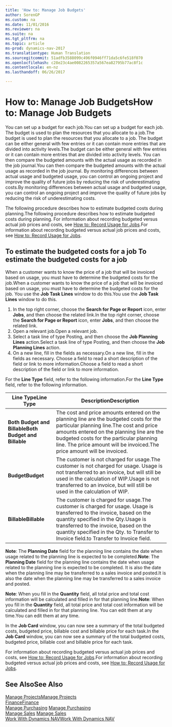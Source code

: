```yaml
---
title: 'How to: Manage Job Budgets'
author: SorenGP
ms.custom: na
ms.date: 11/01/2016
ms.reviewer: na
ms.suite: na
ms.tgt_pltfrm: na
ms.topic: article
ms-prod: dynamics-nav-2017
ms.translationtype: Human Translation
ms.sourcegitcommit: 51adfb3588099c496f0946ff71da5c6fe518f070
ms.openlocfilehash: c28e23c4ae0082265357a567ea82795b77ac8f1c
ms.contentlocale: en-nz
ms.lasthandoff: 06/26/2017

---
```


# <a name="how-to-manage-job-budgets"></a><span data-ttu-id="4038f-102">How to: Manage Job Budgets</span><span class="sxs-lookup"><span data-stu-id="4038f-102">How to: Manage Job Budgets</span></span>
<span data-ttu-id="4038f-103">You can set up a budget for each job.</span><span class="sxs-lookup"><span data-stu-id="4038f-103">You can set up a budget for each job.</span></span> <span data-ttu-id="4038f-104">The budget is used to plan the resources that you allocate to a job.</span><span class="sxs-lookup"><span data-stu-id="4038f-104">The budget is used to plan the resources that you allocate to a job.</span></span> <span data-ttu-id="4038f-105">The budget can be either general with few entries or it can contain more entries that are divided into activity levels.</span><span class="sxs-lookup"><span data-stu-id="4038f-105">The budget can be either general with few entries or it can contain more entries that are divided into activity levels.</span></span> <span data-ttu-id="4038f-106">You can then compare the budgeted amounts with the actual usage as recorded in the job journal.</span><span class="sxs-lookup"><span data-stu-id="4038f-106">You can then compare the budgeted amounts with the actual usage as recorded in the job journal.</span></span> <span data-ttu-id="4038f-107">By monitoring differences between actual usage and budgeted usage, you can control an ongoing project and improve the quality of future jobs by reducing the risk of underestimating costs.</span><span class="sxs-lookup"><span data-stu-id="4038f-107">By monitoring differences between actual usage and budgeted usage, you can control an ongoing project and improve the quality of future jobs by reducing the risk of underestimating costs.</span></span>

<span data-ttu-id="4038f-108">The following procedure describes how to estimate budgeted costs during planning.</span><span class="sxs-lookup"><span data-stu-id="4038f-108">The following procedure describes how to estimate budgeted costs during planning.</span></span> <span data-ttu-id="4038f-109">For information about recording budgeted versus actual job prices and costs, see [How to: Record Usage for Jobs](projects-how-record-job-usage.md).</span><span class="sxs-lookup"><span data-stu-id="4038f-109">For information about recording budgeted versus actual job prices and costs, see [How to: Record Usage for Jobs](projects-how-record-job-usage.md).</span></span>  

## <span data-ttu-id="4038f-110"><a name="JobBudgetCosts"></a> To estimate the budgeted costs for a job</span><span class="sxs-lookup"><span data-stu-id="4038f-110"><a name="JobBudgetCosts"></a> To estimate the budgeted costs for a job</span></span>  
<span data-ttu-id="4038f-111">When a customer wants to know the price of a job that will be invoiced based on usage, you must have to determine the budgeted costs for the job.</span><span class="sxs-lookup"><span data-stu-id="4038f-111">When a customer wants to know the price of a job that will be invoiced based on usage, you must have to determine the budgeted costs for the job.</span></span> <span data-ttu-id="4038f-112">You use the **Job Task Lines** window to do this.</span><span class="sxs-lookup"><span data-stu-id="4038f-112">You use the **Job Task Lines** window to do this.</span></span>

1. <span data-ttu-id="4038f-113">In the top right corner, choose the **Search for Page or Report** icon, enter **Jobs**, and then choose the related link.</span><span class="sxs-lookup"><span data-stu-id="4038f-113">In the top right corner, choose the **Search for Page or Report** icon, enter **Jobs**, and then choose the related link.</span></span>  
2. <span data-ttu-id="4038f-114">Open a relevant job.</span><span class="sxs-lookup"><span data-stu-id="4038f-114">Open a relevant job.</span></span>
3. <span data-ttu-id="4038f-115">Select a task line of type Posting, and then choose the **Job Planning Lines** action.</span><span class="sxs-lookup"><span data-stu-id="4038f-115">Select a task line of type Posting, and then choose the **Job Planning Lines** action.</span></span>
4. <span data-ttu-id="4038f-116">On a new line, fill in the fields as necessary.</span><span class="sxs-lookup"><span data-stu-id="4038f-116">On a new line, fill in the fields as necessary.</span></span> <span data-ttu-id="4038f-117">Choose a field to read a short description of the field or link to more information.</span><span class="sxs-lookup"><span data-stu-id="4038f-117">Choose a field to read a short description of the field or link to more information.</span></span>   

<span data-ttu-id="4038f-118">For the **Line Type** field, refer to the following information.</span><span class="sxs-lookup"><span data-stu-id="4038f-118">For the **Line Type** field, refer to the following information.</span></span>  

|<span data-ttu-id="4038f-119">Line Type</span><span class="sxs-lookup"><span data-stu-id="4038f-119">Line Type</span></span> |<span data-ttu-id="4038f-120">Description</span><span class="sxs-lookup"><span data-stu-id="4038f-120">Description</span></span> |
|----------|------------|
|<span data-ttu-id="4038f-121">**Both Budget and Billable**</span><span class="sxs-lookup"><span data-stu-id="4038f-121">**Both Budget and Billable**</span></span>|<span data-ttu-id="4038f-122">The cost and price amounts entered on the planning line are the budgeted costs for the particular planning line.</span><span class="sxs-lookup"><span data-stu-id="4038f-122">The cost and price amounts entered on the planning line are the budgeted costs for the particular planning line.</span></span> <span data-ttu-id="4038f-123">The price amount will be invoiced.</span><span class="sxs-lookup"><span data-stu-id="4038f-123">The price amount will be invoiced.</span></span>|
|<span data-ttu-id="4038f-124">**Budget**</span><span class="sxs-lookup"><span data-stu-id="4038f-124">**Budget**</span></span>|<span data-ttu-id="4038f-125">The customer is not charged for usage.</span><span class="sxs-lookup"><span data-stu-id="4038f-125">The customer is not charged for usage.</span></span> <span data-ttu-id="4038f-126">Usage is not transferred to an invoice, but will still be used in the calculation of WIP.</span><span class="sxs-lookup"><span data-stu-id="4038f-126">Usage is not transferred to an invoice, but will still be used in the calculation of WIP.</span></span>|
|<span data-ttu-id="4038f-127">**Billable**</span><span class="sxs-lookup"><span data-stu-id="4038f-127">**Billable**</span></span>|<span data-ttu-id="4038f-128">The customer is charged for usage.</span><span class="sxs-lookup"><span data-stu-id="4038f-128">The customer is charged for usage.</span></span> <span data-ttu-id="4038f-129">Usage is transferred to the invoice, based on the quantity specified in the Qty.</span><span class="sxs-lookup"><span data-stu-id="4038f-129">Usage is transferred to the invoice, based on the quantity specified in the Qty.</span></span> <span data-ttu-id="4038f-130">to Transfer to Invoice field.</span><span class="sxs-lookup"><span data-stu-id="4038f-130">to Transfer to Invoice field.</span></span>|

<span data-ttu-id="4038f-131">**Note**: The **Planning Date** field for the planning line contains the date when usage related to the planning line is expected to be completed.</span><span class="sxs-lookup"><span data-stu-id="4038f-131">**Note**: The **Planning Date** field for the planning line contains the date when usage related to the planning line is expected to be completed.</span></span> <span data-ttu-id="4038f-132">It is also the date when the planning line may be transferred to a sales invoice and posted.</span><span class="sxs-lookup"><span data-stu-id="4038f-132">It is also the date when the planning line may be transferred to a sales invoice and posted.</span></span>  

<span data-ttu-id="4038f-133">**Note**: When you fill in the **Quantity** field, all total price and total cost information will be calculated and filled in for that planning line.</span><span class="sxs-lookup"><span data-stu-id="4038f-133">**Note**: When you fill in the **Quantity** field, all total price and total cost information will be calculated and filled in for that planning line.</span></span> <span data-ttu-id="4038f-134">You can edit them at any time.</span><span class="sxs-lookup"><span data-stu-id="4038f-134">You can edit them at any time.</span></span>

<span data-ttu-id="4038f-135">In the **Job Card** window, you can now see a summary of the total budgeted costs, budgeted price, billable cost and billable price for each task.</span><span class="sxs-lookup"><span data-stu-id="4038f-135">In the **Job Card** window, you can now see a summary of the total budgeted costs, budgeted price, billable cost and billable price for each task.</span></span>

<span data-ttu-id="4038f-136">For information about recording budgeted versus actual job prices and costs, see [How to: Record Usage for Jobs](projects-how-record-job-usage.md).</span><span class="sxs-lookup"><span data-stu-id="4038f-136">For information about recording budgeted versus actual job prices and costs, see [How to: Record Usage for Jobs](projects-how-record-job-usage.md).</span></span>

## <a name="see-also"></a><span data-ttu-id="4038f-137">See Also</span><span class="sxs-lookup"><span data-stu-id="4038f-137">See Also</span></span>
[<span data-ttu-id="4038f-138">Manage Projects</span><span class="sxs-lookup"><span data-stu-id="4038f-138">Manage Projects</span></span>](projects-manage-projects.md)  
[<span data-ttu-id="4038f-139">Finance</span><span class="sxs-lookup"><span data-stu-id="4038f-139">Finance</span></span>](finance-setup.md)  
<span data-ttu-id="4038f-140">[Manage Purchasing](purchasing-manage-purchasing.md)       </span><span class="sxs-lookup"><span data-stu-id="4038f-140">[Manage Purchasing](purchasing-manage-purchasing.md)       </span></span>  
<span data-ttu-id="4038f-141">[Manage Sales](sales-manage-sales.md)    </span><span class="sxs-lookup"><span data-stu-id="4038f-141">[Manage Sales](sales-manage-sales.md)    </span></span>  
[<span data-ttu-id="4038f-142">Work With Dynamics NAV</span><span class="sxs-lookup"><span data-stu-id="4038f-142">Work With Dynamics NAV</span></span>](ui-work-product.md)  

